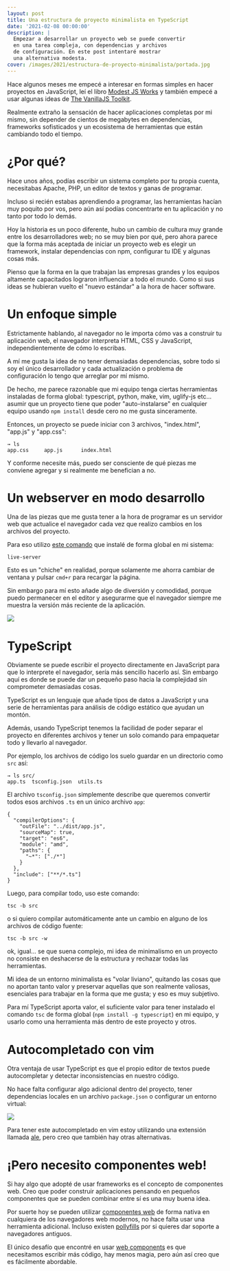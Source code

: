 ```yaml
---
layout: post
title: Una estructura de proyecto minimalista en TypeScript
date: '2021-02-08 00:00:00'
description: |
  Empezar a desarrollar un proyecto web se puede convertir
  en una tarea compleja, con dependencias y archivos
  de configuración. En este post intentaré mostrar
  una alternativa modesta.
cover: /images/2021/estructura-de-proyecto-minimalista/portada.jpg
---
```


Hace algunos meses me empecé a interesar en formas simples
en hacer proyectos en JavaScript, leí el libro [Modest JS Works](https://modestjs.works/book/part-1/intro/)
y también empecé a usar algunas ideas de [The VanillaJS Toolkit](https://vanillajstoolkit.com/).

Realmente extraño la sensación de hacer aplicaciones completas por mi mismo,
sin depender de cientos de megabytes en dependencias, frameworks
sofisticados y un ecosistema de herramientas que están cambiando
todo el tiempo.

# ¿Por qué?

Hace unos años, podías escribir un sistema completo por tu propia cuenta,
necesitabas Apache, PHP, un editor de textos y ganas de programar. 

Incluso si recién estabas aprendiendo a programar, las herramientas hacían
muy poquito por vos, pero aún así podías concentrarte en tu aplicación y no tanto
por todo lo demás.

Hoy la historia es un poco diferente, hubo un cambio de cultura muy grande
entre los desarrolladores web; no se muy bien por qué, pero ahora parece
que la forma más aceptada de iniciar un proyecto web es elegir un framework, instalar
dependencias con npm, configurar tu IDE y algunas cosas más. 

Pienso que la forma en la que trabajan las empresas grandes y los equipos altamente
capacitados lograron influenciar a todo el mundo. Como si sus ideas se hubieran vuelto
el "nuevo estándar" a la hora de hacer software.

# Un enfoque simple

Estrictamente hablando, al navegador no le importa cómo vas a construir tu aplicación
web, el navegador interpreta HTML, CSS y JavaScript, independientemente de cómo
lo escribas.

A mí me gusta la idea de no tener demasiadas dependencias, sobre
todo si soy el único desarrollador y cada actualización o problema de configuración
lo tengo que arreglar por mí mismo.

De hecho, me parece razonable que mi equipo tenga ciertas herramientas
instaladas de forma global: typescript, python, make, vim, uglify-js etc... asumir
que un proyecto tiene que poder "auto-instalarse" en cualquier equipo usando `npm install`
desde cero no me gusta sinceramente.

Entonces, un proyecto se puede iniciar con 3 archivos, "index.html", "app.js" y "app.css":

```
→ ls 
app.css     app.js      index.html
```

Y conforme necesite más, puedo ser consciente de qué piezas me conviene
agregar y si realmente me benefician a no.

# Un webserver en modo desarrollo

Una de las piezas que me gusta tener a la hora de programar es un servidor
web que actualice el navegador cada vez que realizo cambios en los archivos
del proyecto.

Para eso utilizo [este comando](https://www.npmjs.com/package/live-server) que
instalé de forma global en mi sistema:

```
live-server
```

Esto es un "chiche" en realidad, porque solamente me ahorra cambiar
de ventana y pulsar `cmd+r` para recargar la página. 

Sin embargo para mí esto añade algo de diversión y comodidad, porque puedo
permanecer en el editor y asegurarme que el navegador siempre me muestra
la versión más reciente de la aplicación.

![](/images/2021/estructura-de-proyecto-minimalista/split.png)

# TypeScript

Obviamente se puede escribir el proyecto directamente en JavaScript
para que lo interprete el navegador, sería más sencillo hacerlo así. Sin
embargo aquí es donde se puede dar un pequeño paso hacia la
complejidad sin comprometer demasiadas cosas.

TypeScript es un lenguaje que añade tipos de datos a JavaScript y
una serie de herramientas para análisis de código estático que
ayudan un montón.

Además, usando TypeScript tenemos la facilidad de poder separar
el proyecto en diferentes archivos y tener un solo comando
para empaquetar todo y llevarlo al navegador.

Por ejemplo, los archivos de código los suelo guardar en un directorio
como `src` así:

```
→ ls src/
app.ts  tsconfig.json  utils.ts
```

El archivo `tsconfig.json` simplemente describe que queremos convertir
todos esos archivos `.ts` en un único archivo `app`:

```
{
  "compilerOptions": {
    "outFile": "../dist/app.js",
    "sourceMap": true,
    "target": "es6",
    "module": "amd",
    "paths": {
      "~*": ["./*"]
    }
  },
  "include": ["**/*.ts"]
}
```

Luego, para compilar todo, uso este comando:

```
tsc -b src
```

o si quiero compilar automáticamente ante un cambio
en alguno de los archivos de código fuente:

```
tsc -b src -w
```

ok, igual... se que suena complejo, mi idea de minimalismo en un proyecto
no consiste en deshacerse de la estructura y rechazar todas las herramientas. 

Mi idea de un entorno minimalista es "volar liviano", quitando las cosas
que no aportan tanto valor y preservar aquellas que son realmente valiosas, esenciales
para trabajar en la forma que me gusta; y eso es muy subjetivo.

Para mí TypeScript aporta valor, el suficiente valor para tener instalado el comando
`tsc` de forma global (`npm install -g typescript`) en mi equipo, y usarlo como
una herramienta más dentro de este proyecto y otros.

# Autocompletado con vim

Otra ventaja de usar TypeScript es que el propio editor de textos
puede autocompletar y detectar inconsistencias en nuestro código.

No hace falta configurar algo adicional dentro del proyecto, tener
dependencias locales en un archivo `package.json` o configurar un entorno
virtual:

![](/images/2021/estructura-de-proyecto-minimalista/autocompletado.png)

Para tener este autocompletado en vim estoy utilizando una extensión
llamada [ale](https://github.com/dense-analysis/ale), pero
creo que también hay otras alternativas.


# ¡Pero necesito componentes web!

Si hay algo que adopté de usar frameworks es el concepto de componentes
web. Creo que poder construir aplicaciones pensando en pequeños componentes que
se pueden combinar entre sí es una muy buena idea.

Por suerte hoy se pueden utilizar 
[componentes web](https://developer.mozilla.org/en-US/docs/Web/Web_Components/Using_custom_elements) de 
forma nativa en cualquiera de los navegadores web modernos, no hace falta
usar una herramienta adicional. Incluso existen 
[pollyfills](https://www.webcomponents.org/polyfills/) por si quieres dar
soporte a navegadores antiguos.

El único desafío que encontré en usar [web components](https://developer.mozilla.org/en-US/docs/Web/Web_Components/Using_custom_elements) 
es que necesitamos escribir más código, hay menos magia, pero 
aún así creo que es fácilmente abordable.


